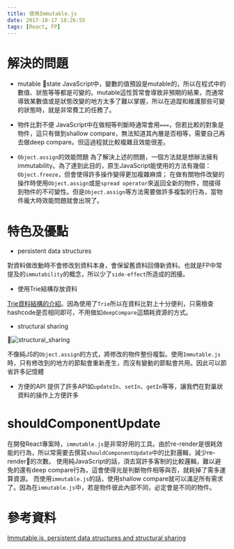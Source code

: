 ```yaml
---
title: 使用Immutable.js
date: 2017-10-17 18:26:55
tags: [React, FP]
---
```


# 解決的問題

- mutable state
JavaScript中，變數的值預設是mutable的，所以在程式中的數值、狀態等等都是可變的。mutable這性質常會導致非預期的結果，而通常導致某數值或是狀態改變的地方太多了難以掌握，所以在追蹤和維護那些可變的狀態時，就是非常費工的任務了。

- 物件比對不便
JavaScript中在做相等判斷時通常會用`===`，但若比較的對象是物件，這只有做到shallow compare，無法知道其內層是否相等，需要自己再去做deep compare。但這過程就比較複雜且效能很差。

- `Object.assign`的效能問題
為了解決上述的問題，一個方法就是想辦法擁有immutability。為了達到此目的，原生JavaScript能使用的方法有幾個：`Object.freeze`，但會使得許多操作變得更加複雜麻煩；
在做有關物件改變的操作時使用`Object.assign`或是`spread operator`來返回全新的物件，間接得到物件的不可變性。但是`Object.assign`等方法需要做許多複製的行為，當物件龐大時效能問題就會出現了。

# 特色及優點

- persistent data structures

對資料做改動時不會修改到資料本身，會保留舊資料回傳新資料。也就是FP中常提及的`immutability`的概念，所以少了`side-effect`所造成的困擾。

- 使用Trie結構存放資料

[Trie資料結構的介紹](https://en.wikipedia.org/wiki/Trie)。因為使用了`Trie`所以在資料比對上十分便利，只需檢查hashcode是否相同即可，不用做如`deepCompare`這類耗資源的方式。

- structural sharing

![structural_sharing](https://cdn-images-1.medium.com/max/400/1*zYtOUrDIj0_-vLoBTbQGUQ.png)

不像純JS的`Object.assign`的方式，將修改的物件整份複製。使用`Immutable.js`時，只有修改到的地方的節點會重新產生，而沒有變動的節點會共用。因此可以節省許多記憶體

- 方便的API
提供了許多API如`updateIn`、`setIn`、`getIn`等等，讓我們在對巢狀資料的操作上方便許多

# shouldComponentUpdate

在開發React專案時，`immutable.js`是非常好用的工具。由於re-render是很耗效能的行為，所以常需要去撰寫`shouldComponentUpdate`中的比對邏輯，減少re-render的次數。
使用純JavaScript的話，須去寫許多客制的比較邏輯，難以避免的還有deep compare行為，這會使得光是判斷物件相等與否，就耗掉了需多運算資源。
而使用`immutable.js`的話，使用shallow compare就可以滿足所有需求了。因為在`immutable.js`中，若是物件彼此內部不同，必定會是不同的物件。


# 參考資料
[Immutable.js, persistent data structures and structural sharing](https://medium.com/@dtinth/immutable-js-persistent-data-structures-and-structural-sharing-6d163fbd73d2)